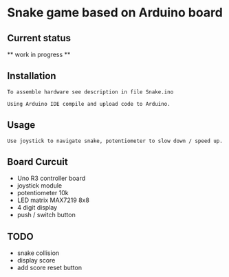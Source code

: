 # Snake game based on Arduino board

## Current status

** work in progress **

## Installation

	To assemble hardware see description in file Snake.ino

	Using Arduino IDE compile and upload code to Arduino.

## Usage

	Use joystick to navigate snake, potentiometer to slow down / speed up.

## Board Curcuit

- Uno R3 controller board
- joystick module
- potentiometer 10k
- LED matrix MAX7219 8x8
- 4 digit display
- push / switch button

## TODO

- snake collision
- display score
- add score reset button
